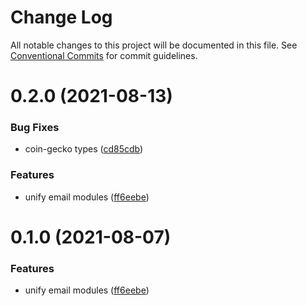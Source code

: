 # Change Log

All notable changes to this project will be documented in this file.
See [Conventional Commits](https://conventionalcommits.org) for commit guidelines.

# 0.2.0 (2021-08-13)


### Bug Fixes

* coin-gecko types ([cd85cdb](https://github.com/gemunion/common-packages/commit/cd85cdb3851c48b76dbd3ac8e11f37fc59ac6eaf))


### Features

* unify email modules ([ff6eebe](https://github.com/gemunion/common-packages/commit/ff6eebec500a2ab07077ac216879ec5af7c362e3))





# 0.1.0 (2021-08-07)


### Features

* unify email modules ([ff6eebe](https://github.com/gemunion/common-packages/commit/ff6eebec500a2ab07077ac216879ec5af7c362e3))

